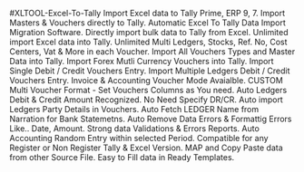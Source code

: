 #XLTOOL-Excel-To-Tally
Import Excel data to Tally Prime, ERP 9, 7. Import Masters &amp; Vouchers directly to Tally.
Automatic Excel To Tally Data Import Migration Software. 
Directly import bulk data to Tally from Excel. 
Unlimited import Excel data into Tally. 
Unlimited Multi Ledgers, Stocks, Ref. No, Cost Centers, Vat & More in each Voucher. 
Import All Vouchers Types and Master Data into Tally. 
Import Forex Mutli Currency Vouchers into Tally. 
Import Single Debit / Credit Vouchers Entry. 
Import Multiple Ledgers Debit / Credit Vouchers Entry. 
Invoice & Accounting Voucher Mode Avaialble. 
CUSTOM Multi Voucher Format - Set Vouchers Columns as You need. 
Auto Ledgers Debit & Credit Amount Recognized. No Need Specify DR/CR. 
Auto import Ledgers Party Details in Vouchers. 
Auto Fetch LEDGER Name from Narration for Bank Statemetns. 
Auto Remove Data Errors & Formattig Errors Like.. Date, Amount. 
Strong data Validations & Errors Reports. 
Auto Accounting Random Entry within selected Period. 
Compatible for any Register or Non Register Tally & Excel Version. 
MAP and Copy Paste data from other Source File. 
Easy to Fill data in Ready Templates. 
